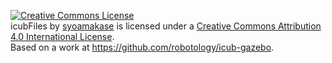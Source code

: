 <a rel="license" href="http://creativecommons.org/licenses/by/4.0/"><img alt="Creative Commons License" style="border-width:0" src="https://i.creativecommons.org/l/by/4.0/88x31.png" /></a><br /><span xmlns:dct="http://purl.org/dc/terms/" href="http://purl.org/dc/dcmitype/Dataset" property="dct:title" rel="dct:type">icubFiles</span> by <a xmlns:cc="http://creativecommons.org/ns#" href="https://github.com/syoamakase/icubFiles" property="cc:attributionName" rel="cc:attributionURL">syoamakase</a> is licensed under a <a rel="license" href="http://creativecommons.org/licenses/by/4.0/">Creative Commons Attribution 4.0 International License</a>.<br />Based on a work at <a xmlns:dct="http://purl.org/dc/terms/" href="https://github.com/robotology/icub-gazebo" rel="dct:source">https://github.com/robotology/icub-gazebo</a>.
